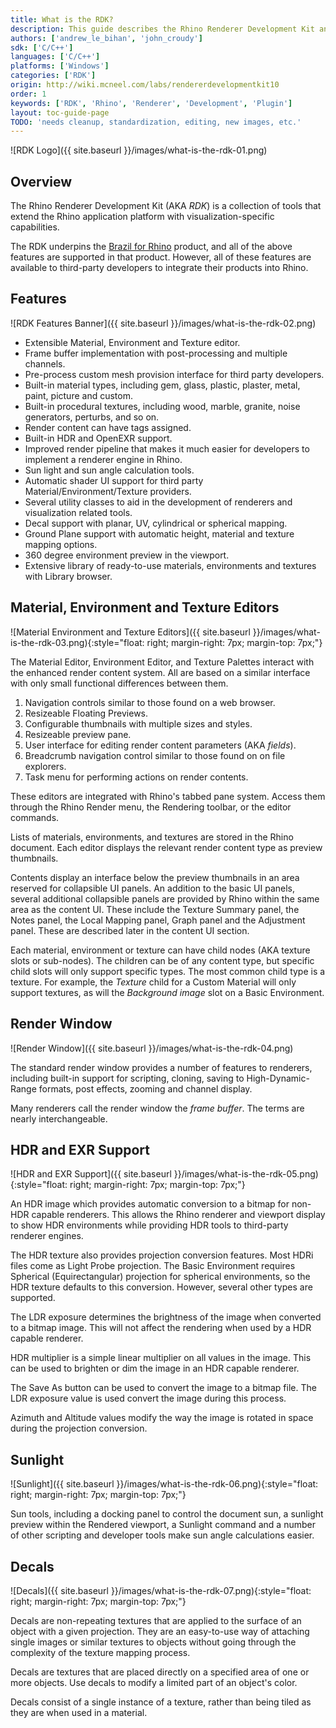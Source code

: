 ```yaml
---
title: What is the RDK?
description: This guide describes the Rhino Renderer Development Kit and its features.
authors: ['andrew_le_bihan', 'john_croudy']
sdk: ['C/C++']
languages: ['C/C++']
platforms: ['Windows']
categories: ['RDK']
origin: http://wiki.mcneel.com/labs/rendererdevelopmentkit10
order: 1
keywords: ['RDK', 'Rhino', 'Renderer', 'Development', 'Plugin']
layout: toc-guide-page
TODO: 'needs cleanup, standardization, editing, new images, etc.'
---
```


![RDK Logo]({{ site.baseurl }}/images/what-is-the-rdk-01.png)

## Overview

The Rhino Renderer Development Kit (AKA _RDK_) is a collection of tools that extend the Rhino application platform with visualization-specific capabilities.

The RDK underpins the [Brazil for Rhino](http://brazil.mcneel.com/) product, and all of the above features are supported in that product.  However, all of these features are available to third-party developers to integrate their products into Rhino.

## Features

![RDK Features Banner]({{ site.baseurl }}/images/what-is-the-rdk-02.png)

- Extensible Material, Environment and Texture editor.
- Frame buffer implementation with post-processing and multiple channels.
- Pre-process custom mesh provision interface for third party developers.
- Built-in material types, including gem, glass, plastic, plaster, metal, paint, picture and custom.
- Built-in procedural textures, including wood, marble, granite, noise generators, perturbs, and so on.
- Render content can have tags assigned.
- Built-in HDR and OpenEXR support.
- Improved render pipeline that makes it much easier for developers to implement a renderer engine in Rhino.
- Sun light and sun angle calculation tools.
- Automatic shader UI support for third party Material/Environment/Texture providers.
- Several utility classes to aid in the development of renderers and visualization related tools.
- Decal support with planar, UV, cylindrical or spherical mapping.
- Ground Plane support with automatic height, material and texture mapping options.
- 360 degree environment preview in the viewport.
- Extensive library of ready-to-use materials, environments and textures with Library browser.

## Material, Environment and Texture Editors

![Material Environment and Texture Editors]({{ site.baseurl }}/images/what-is-the-rdk-03.png){:style="float: right; margin-right: 7px; margin-top: 7px;"}

The Material Editor, Environment Editor, and Texture Palettes interact with the enhanced render content system. All are based on a similar interface with only small functional differences between them.

1. Navigation controls similar to those found on a web browser.
2. Resizeable Floating Previews.
3. Configurable thumbnails with multiple sizes and styles.
4. Resizeable preview pane.
5. User interface for editing render content parameters (AKA _fields_).
6. Breadcrumb navigation control similar to those found on on file explorers.
7. Task menu for performing actions on render contents.

These editors are integrated with Rhino's tabbed pane system. Access them through the Rhino Render menu, the Rendering toolbar, or the editor commands.

Lists of materials, environments, and textures are stored in the Rhino document. Each editor displays the relevant render content type as preview thumbnails.

Contents display an interface below the preview thumbnails in an area reserved for collapsible UI panels. An addition to the basic UI panels, several additional collapsible panels are provided by Rhino within the same area as the content UI. These include the Texture Summary panel, the Notes panel, the Local Mapping panel, Graph panel and the Adjustment panel.  These are described later in the content UI section.

Each material, environment or texture can have child nodes (AKA texture slots or sub-nodes). The children can be of any content type, but specific child slots will only support specific types. The most common child type is a texture. For example, the _Texture_ child for a Custom Material will only support textures, as will the _Background image_ slot on a Basic Environment.

## Render Window

![Render Window]({{ site.baseurl }}/images/what-is-the-rdk-04.png)

The standard render window provides a number of features to renderers, including built-in support for scripting, cloning, saving to High-Dynamic-Range formats, post effects, zooming and channel display.

Many renderers call the render window the _frame buffer_.  The terms are nearly interchangeable.

## HDR and EXR Support

![HDR and EXR Support]({{ site.baseurl }}/images/what-is-the-rdk-05.png){:style="float: right; margin-right: 7px; margin-top: 7px;"}

An HDR image which provides automatic conversion to a bitmap for non-HDR capable renderers. This allows the Rhino renderer and viewport display to show HDR environments while providing HDR tools to third-party renderer engines.

The HDR texture also provides projection conversion features. Most HDRi files come as Light Probe projection. The Basic Environment requires Spherical (Equirectangular) projection for spherical environments, so the HDR texture defaults to this conversion. However, several other types are supported.

The LDR exposure determines the brightness of the image when converted to a bitmap image. This will not affect the rendering when used by a HDR capable renderer.

HDR multiplier is a simple linear multiplier on all values in the image. This can be used to brighten or dim the image in an HDR capable renderer.

The Save As button can be used to convert the image to a bitmap file. The LDR exposure value is used convert the image during this process.

Azimuth and Altitude values modify the way the image is rotated in space during the projection conversion.

## Sunlight

![Sunlight]({{ site.baseurl }}/images/what-is-the-rdk-06.png){:style="float: right; margin-right: 7px; margin-top: 7px;"}

Sun tools, including a docking panel to control the document sun, a sunlight preview within the Rendered viewport, a Sunlight command and a number of other scripting and developer tools make sun angle calculations easier.

## Decals

![Decals]({{ site.baseurl }}/images/what-is-the-rdk-07.png){:style="float: right; margin-right: 7px; margin-top: 7px;"}

Decals are non-repeating textures that are applied to the surface of an object with a given projection.  They are an easy-to-use way of attaching single images or similar textures to objects without going through the complexity of the texture mapping process.

Decals are textures that are placed directly on a specified area of one or more objects.  Use decals to modify a limited part of an object's color.

Decals consist of a single instance of a texture, rather than being tiled as they are when used in a material.
